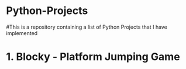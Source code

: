 # Python-Projects
#This is a repository containing a list of Python Projects that I have implemented
# 1. Blocky - Platform Jumping Game
